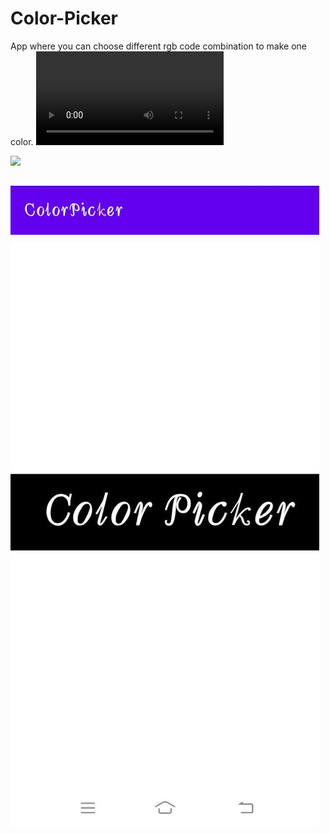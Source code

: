 
# Color-Picker
App where you can choose different rgb code combination to make one color.
![](https://user-images.githubusercontent.com/69578414/118336438-50e1d580-b52f-11eb-8377-cc527e9a4a5a.mp4)

![](https://user-images.githubusercontent.com/69578414/118336577-943c4400-b52f-11eb-8235-c3169cab9175.jpeg)
## ![](ss.jpeg)

